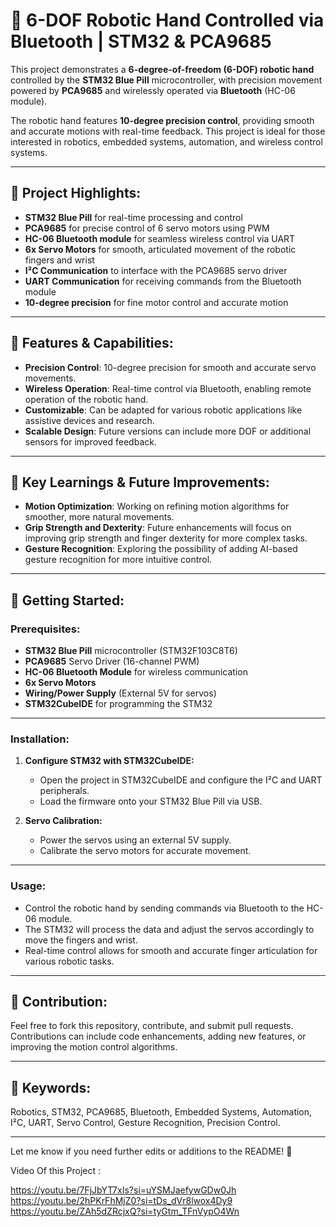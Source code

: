 # 🚀 **6-DOF Robotic Hand Controlled via Bluetooth | STM32 & PCA9685**

This project demonstrates a **6-degree-of-freedom (6-DOF) robotic hand** controlled by the **STM32 Blue Pill** microcontroller, with precision movement powered by **PCA9685** and wirelessly operated via **Bluetooth** (HC-06 module).

The robotic hand features **10-degree precision control**, providing smooth and accurate motions with real-time feedback. This project is ideal for those interested in robotics, embedded systems, automation, and wireless control systems.

---


## **🔹 Project Highlights:**

- **STM32 Blue Pill** for real-time processing and control
- **PCA9685** for precise control of 6 servo motors using PWM
- **HC-06 Bluetooth module** for seamless wireless control via UART
- **6x Servo Motors** for smooth, articulated movement of the robotic fingers and wrist
- **I²C Communication** to interface with the PCA9685 servo driver
- **UART Communication** for receiving commands from the Bluetooth module
- **10-degree precision** for fine motor control and accurate motion

---

## **🔹 Features & Capabilities:**

- **Precision Control**: 10-degree precision for smooth and accurate servo movements.
- **Wireless Operation**: Real-time control via Bluetooth, enabling remote operation of the robotic hand.
- **Customizable**: Can be adapted for various robotic applications like assistive devices and research.
- **Scalable Design**: Future versions can include more DOF or additional sensors for improved feedback.

---

## **🔹 Key Learnings & Future Improvements:**

- **Motion Optimization**: Working on refining motion algorithms for smoother, more natural movements.
- **Grip Strength and Dexterity**: Future enhancements will focus on improving grip strength and finger dexterity for more complex tasks.
- **Gesture Recognition**: Exploring the possibility of adding AI-based gesture recognition for more intuitive control.

---

## **🔹 Getting Started:**

### **Prerequisites:**

- **STM32 Blue Pill** microcontroller (STM32F103C8T6)
- **PCA9685** Servo Driver (16-channel PWM)
- **HC-06 Bluetooth Module** for wireless communication
- **6x Servo Motors**
- **Wiring/Power Supply** (External 5V for servos)
- **STM32CubeIDE** for programming the STM32

---

### **Installation:**

1. **Configure STM32 with STM32CubeIDE:**
   - Open the project in STM32CubeIDE and configure the I²C and UART peripherals.
   - Load the firmware onto your STM32 Blue Pill via USB.


2. **Servo Calibration:**
   - Power the servos using an external 5V supply.
   - Calibrate the servo motors for accurate movement.

---

### **Usage:**

- Control the robotic hand by sending commands via Bluetooth to the HC-06 module.
- The STM32 will process the data and adjust the servos accordingly to move the fingers and wrist.
- Real-time control allows for smooth and accurate finger articulation for various robotic tasks.

---

## **🔹 Contribution:**

Feel free to fork this repository, contribute, and submit pull requests. Contributions can include code enhancements, adding new features, or improving the motion control algorithms.

---

## **🔹 Keywords:**

Robotics, STM32, PCA9685, Bluetooth, Embedded Systems, Automation, I²C, UART, Servo Control, Gesture Recognition, Precision Control.

---

Let me know if you need further edits or additions to the README! 🚀

Video Of this Project :

https://youtu.be/7FjJbYT7xIs?si=uYSMJaefywGDw0Jh
https://youtu.be/2hPKrFhMjZ0?si=tDs_dVr8lwox4Dy9
https://youtu.be/ZAh5dZRcjxQ?si=tyGtm_TFnVypO4Wn

